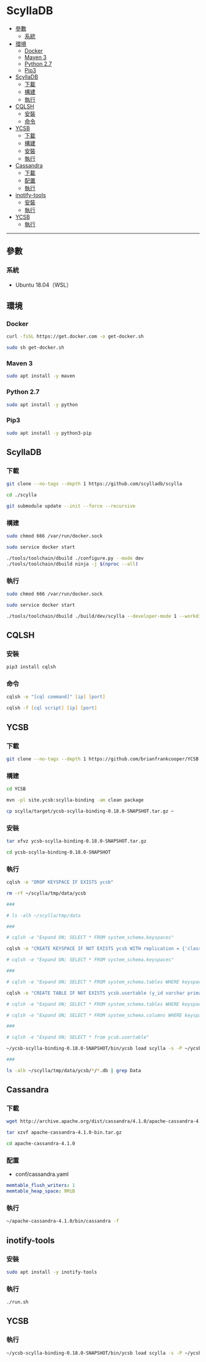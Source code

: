 # ScyllaDB

<!-- vim-markdown-toc GFM -->

* [參數](#參數)
    - [系統](#系統)
* [環境](#環境)
    - [Docker](#docker)
    - [Maven 3](#maven-3)
    - [Python 2.7](#python-27)
    - [Pip3](#pip3)
* [ScyllaDB](#scylladb)
    - [下載](#下載)
    - [構建](#構建)
    - [執行](#執行)
* [CQLSH](#cqlsh)
    - [安裝](#安裝)
    - [命令](#命令)
* [YCSB](#ycsb)
    - [下載](#下載-1)
    - [構建](#構建-1)
    - [安裝](#安裝-1)
    - [執行](#執行-1)
* [Cassandra](#cassandra)
    - [下載](#下載-2)
    - [配置](#配置)
    - [執行](#執行-2)
* [inotify-tools](#inotify-tools)
    - [安裝](#安裝-2)
    - [執行](#執行-3)
* [YCSB](#ycsb-1)
    - [執行](#執行-4)

<!-- vim-markdown-toc -->

---

## 參數

### 系統

-   Ubuntu 18.04（WSL）

## 環境

### Docker

```zsh
curl -fsSL https://get.docker.com -o get-docker.sh

sudo sh get-docker.sh
```

### Maven 3

```zsh
sudo apt install -y maven
```

### Python 2.7

```zsh
sudo apt install -y python
```

### Pip3

```zsh
sudo apt install -y python3-pip
```

## ScyllaDB

### 下載

```zsh
git clone --no-tags --depth 1 https://github.com/scylladb/scylla

cd ./scylla

git submodule update --init --force --recursive
```

### 構建

```zsh
sudo chmod 666 /var/run/docker.sock

sudo service docker start

./tools/toolchain/dbuild ./configure.py --mode dev
./tools/toolchain/dbuild ninja -j $(nproc --all)
```

### 執行

```zsh
sudo chmod 666 /var/run/docker.sock

sudo service docker start

./tools/toolchain/dbuild ./build/dev/scylla --developer-mode 1 --workdir tmp --smp 1 --overprovisioned --compaction-enforce-min-threshold 1
```

## CQLSH

### 安裝

```zsh
pip3 install cqlsh
```

### 命令

```zsh
cqlsh -e "[cql command]" [ip] [port]

cqlsh -f [cql script] [ip] [port]
```

## YCSB

### 下載

```zsh
git clone --no-tags --depth 1 https://github.com/brianfrankcooper/YCSB.git
```

### 構建

```zsh
cd YCSB

mvn -pl site.ycsb:scylla-binding -am clean package

cp scylla/target/ycsb-scylla-binding-0.18.0-SNAPSHOT.tar.gz ~
```

### 安裝

```zsh
tar xfvz ycsb-scylla-binding-0.18.0-SNAPSHOT.tar.gz

cd ycsb-scylla-binding-0.18.0-SNAPSHOT
```

### 執行

```zsh
cqlsh -e "DROP KEYSPACE IF EXISTS ycsb"

rm -rf ~/scylla/tmp/data/ycsb

###

# ls -alh ~/scylla/tmp/data

###

# cqlsh -e "Expand ON; SELECT * FROM system_schema.keyspaces"

cqlsh -e "CREATE KEYSPACE IF NOT EXISTS ycsb WITH replication = {'class': 'SimpleStrategy', 'replication_factor': 1}"

# cqlsh -e "Expand ON; SELECT * FROM system_schema.keyspaces"

###

# cqlsh -e "Expand ON; SELECT * FROM system_schema.tables WHERE keyspace_name = 'ycsb'"

cqlsh -e "CREATE TABLE IF NOT EXISTS ycsb.usertable (y_id varchar primary key, field0 varchar, field1 varchar, field2 varchar, field3 varchar, field4 varchar, field5 varchar, field6 varchar, field7 varchar, field8 varchar, field9 varchar) WITH compaction = {'class' : 'SizeTieredCompactionStrategy', 'min_threshold' : 4, 'max_threshold': 4}"

# cqlsh -e "Expand ON; SELECT * FROM system_schema.tables WHERE keyspace_name = 'ycsb'"

# cqlsh -e "Expand ON; SELECT * FROM system_schema.columns WHERE keyspace_name = 'ycsb' AND table_name = 'usertable'"

###

# cqlsh -e "Expand ON; SELECT * from ycsb.usertable"

~/ycsb-scylla-binding-0.18.0-SNAPSHOT/bin/ycsb load scylla -s -P ~/ycsb-scylla-binding-0.18.0-SNAPSHOT/workloads/workloada -threads $(nproc --all) -p scylla.hosts=localhost -p recordcount=10000000 -p requestdistribution=sequential

###

ls -alh ~/scylla/tmp/data/ycsb/*/*.db | grep Data
```

## Cassandra

### 下載

```zsh
wget http://archive.apache.org/dist/cassandra/4.1.0/apache-cassandra-4.1.0-bin.tar.gz

tar xzvf apache-cassandra-4.1.0-bin.tar.gz

cd apache-cassandra-4.1.0
```

### 配置

-   conf/cassandra.yaml

```yaml
memtable_flush_writers: 1
memtable_heap_space: 9MiB
```

### 執行

```zsh
~/apache-cassandra-4.1.0/bin/cassandra -f
```

## inotify-tools

### 安裝

```zsh
sudo apt install -y inotify-tools
```

### 執行

```zsh
./run.sh
```

## YCSB

### 執行

```zsh
~/ycsb-scylla-binding-0.18.0-SNAPSHOT/bin/ycsb load scylla -s -P ~/ycsb-scylla-binding-0.18.0-SNAPSHOT/workloads/workloada -threads $(nproc --all) -p scylla.hosts=localhost -p recordcount=10000000 -p requestdistribution=sequential
```
